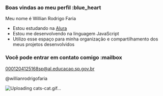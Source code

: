 ### Boas vindas ao meu perfil :blue_heart

Meu nome é Willian Rodrigo Faria

- Estou estudando na [Alura](https://www.alura.com.br)
- Estou me desenvolvendo na linguagem JavaScript
- Utilizo esse espaço para minha organização e compartilhamento dos meus projetos desenvolvidos

### Você pode entrar em contato comigo :mailbox

0001204125168sp@al.educacao.sp.gov.br

@willianrodrigofaria

![Uploading cats-cat.gif…]()

